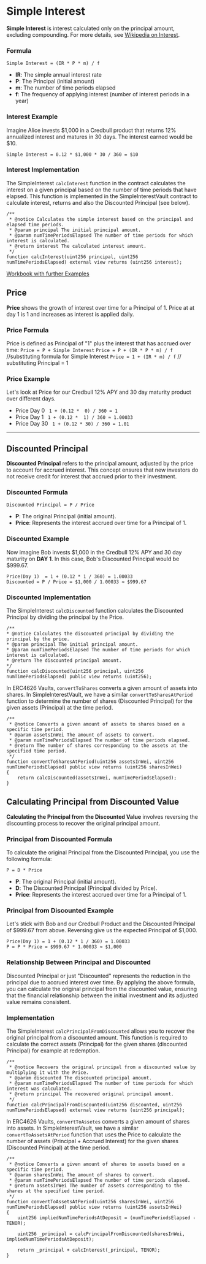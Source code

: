 # Simple Interest

**Simple Interest** is interest calculated only on the principal amount, excluding compounding. For more details, see [Wikipedia on Interest](https://en.wikipedia.org/wiki/Interest#Calculation).

###  Formula

`Simple Interest = (IR * P * m) / f`

- **IR**: The simple annual interest rate
- **P**: The Principal (initial amount)
- **m**: The number of time periods elapsed
- **f**: The frequency of applying interest (number of interest periods in a year)

### Interest Example
Imagine Alice invests $1,000 in a Credbull product that returns 12% annualized interest and matures in 30 days. The interest earned would be $10.

`Simple Interest = 0.12 * $1,000 * 30 / 360 = $10`

### Interest Implementation
The SimpleInterest `calcInterest` function in the contract calculates the interest on a given principal based on the number of time periods that have 
elapsed. This function is implemented in the SimpleInterestVault contract to calculate interest, returns and also the Discounted Principal (see below).
```Solidity
/**
 * @notice Calculates the simple interest based on the principal and elapsed time periods.
 * @param principal The initial principal amount.
 * @param numTimePeriodsElapsed The number of time periods for which interest is calculated.
 * @return interest The calculated interest amount.
 */
function calcInterest(uint256 principal, uint256 numTimePeriodsElapsed) external view returns (uint256 interest);
```

[Workbook with further Examples](https://docs.google.com/spreadsheets/d/1Uc6-JW8fJx6PcD_GxczW6EkvacxXuxjZhSDRqB0ZLcY/edit?gid=1548301220#gid=1548301220)

## Price

**Price** shows the growth of interest over time for a Principal of 1.  Price at at day 1 is 1 and increases as interest is applied daily.

### Price Formula
Price is defined as Principal of "1" plus the interest that has accrued over time:
`Price = P + Simple Interest`
`Price = P + (IR * P * m) / f` //substituting formula for Simple Interest
`Price = 1 + (IR * m) / f` // substituting Principal = 1

### Price Example
Let's look at Price for our Credbull 12% APY and 30 day maturity product over different days.
- Price Day 0  ` 1 + (0.12 *  0) / 360 = 1`
- Price Day 1  ` 1 + (0.12 *  1) / 360 ≈ 1.00033`
- Price Day 30 ` 1 + (0.12 * 30) / 360 = 1.01`
---

## Discounted Principal

**Discounted Principal** refers to the principal amount, adjusted by the price to account for accrued interest. This concept ensures 
that new investors do not receive credit for interest that accrued prior to their investment.

### Discounted Formula
`Discounted Principal = P / Price`
- **P**: The original Principal (initial amount). 
- **Price**: Represents the interest accrued over time for a Principal of 1.

### Discounted Example
Now imagine Bob invests $1,000 in the Credbull 12% APY and 30 day maturity on **DAY 1**.  In this case, Bob's Discounted Principal would be $999.67.

```
Price(Day 1)  = 1 + (0.12 * 1 / 360) = 1.00033
Discounted = P / Price = $1,000 / 1.00033 ≈ $999.67
```

### Discounted Implementation
The SimpleInterest `calcDiscounted` function calculates the Discounted Principal by dividing the principal by the Price.
```Solidity
/**
* @notice Calculates the discounted principal by dividing the principal by the price.
* @param principal The initial principal amount.
* @param numTimePeriodsElapsed The number of time periods for which interest is calculated.
* @return The discounted principal amount.
*/
function calcDiscounted(uint256 principal, uint256 numTimePeriodsElapsed) public view returns (uint256);
```

In ERC4626 Vaults, `convertToShares` converts a given amount of assets into shares. In SimpleInterestVault, we have a similar `convertToSharesAtPeriod` 
function to determine the number of shares (Discounted Principal) for the given assets (Principal) at the time period.
```Solidity
/**
 * @notice Converts a given amount of assets to shares based on a specific time period.
 * @param assetsInWei The amount of assets to convert.
 * @param numTimePeriodsElapsed The number of time periods elapsed.
 * @return The number of shares corresponding to the assets at the specified time period.
 */
function convertToSharesAtPeriod(uint256 assetsInWei, uint256 numTimePeriodsElapsed) public view returns (uint256 sharesInWei)
{
    return calcDiscounted(assetsInWei, numTimePeriodsElapsed);
}
```

## Calculating Principal from Discounted Value

**Calculating the Principal from the Discounted Value** involves reversing the discounting process to recover the original principal amount. 

### Principal from Discounted Formula
To calculate the original Principal from the Discounted Principal, you use the following formula:

`P = D * Price`

- **P**: The original Principal (initial amount).
- **D**: The Discounted Principal (Principal divided by Price).
- **Price**: Represents the interest accrued over time for a Principal of 1.

### Principal from Discounted Example

Let's stick with Bob and our Credbull Product and the Discounted Principal of $999.67 from above.  Reversing give us the expected Principal of $1,000.  

```
Price(Day 1) = 1 + (0.12 * 1 / 360) = 1.00033
P = P * Price = $999.67 * 1.00033 ≈ $1,000
```

### Relationship Between Principal and Discounted

Discounted Principal or just "Discounted" represents the reduction in the principal due to accrued interest over time. By applying the above formula, you can calculate the
original principal from the discounted value, ensuring that the financial relationship between the initial investment and its adjusted value remains consistent.

### Implementation
The SimpleInterest `calcPrincipalFromDiscounted` allows you to recover the original principal from a discounted amount. This function
is required to calculate the correct assets (Principal) for the given shares (discounted Principal) for example at redemption.
```Solidity
/**
 * @notice Recovers the original principal from a discounted value by multiplying it with the Price.
 * @param discounted The discounted principal amount.
 * @param numTimePeriodsElapsed The number of time periods for which interest was calculated.
 * @return principal The recovered original principal amount.
 */
function calcPrincipalFromDiscounted(uint256 discounted, uint256 numTimePeriodsElapsed) external view returns (uint256 principal);
```

In ERC4626 Vaults, `convertToAssetes` converts a given amount of shares into assets. In SimpleInterestVault, we have a similar `convertToAssetsAtPeriod` 
function that uses the Price to calculate the number of assets (Principal + Accrued Interest) for the given shares (Discounted Principal) at the time period.
```Solidity
/**
 * @notice Converts a given amount of shares to assets based on a specific time period.
 * @param sharesInWei The amount of shares to convert.
 * @param numTimePeriodsElapsed The number of time periods elapsed.
 * @return assetsInWei The number of assets corresponding to the shares at the specified time period.
 */
function convertToAssetsAtPeriod(uint256 sharesInWei, uint256 numTimePeriodsElapsed) public view returns (uint256 assetsInWei)
{
    uint256 impliedNumTimePeriodsAtDeposit = (numTimePeriodsElapsed - TENOR);

    uint256 _principal = calcPrincipalFromDiscounted(sharesInWei, impliedNumTimePeriodsAtDeposit);

    return _principal + calcInterest(_principal, TENOR);
}
```

